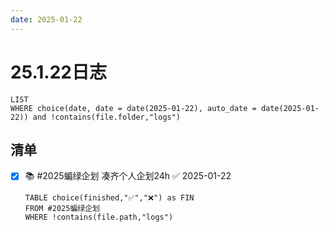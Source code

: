 ```yaml
---
date: 2025-01-22
---
```


# 25.1.22日志

```dataview
LIST
WHERE choice(date, date = date(2025-01-22), auto_date = date(2025-01-22)) and !contains(file.folder,"logs")
```

## 清单

- [x] 📚 #2025蝙绿企划 凑齐个人企划24h ✅ 2025-01-22

    ```dataview
    TABLE choice(finished,"✅","❌") as FIN
    FROM #2025蝙绿企划
    WHERE !contains(file.path,"logs")
    ```
